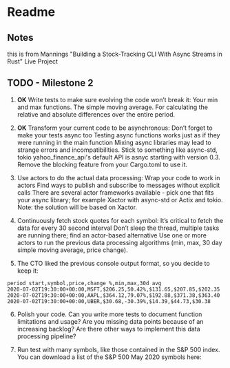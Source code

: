 # Readme

## Notes

this is from Mannings "Building a Stock-Tracking CLI With Async Streams in Rust" Live Project

## TODO - Milestone 2


1.    **OK** Write tests to make sure evolving the code won’t break it:
        Your min and max functions.
        The simple moving average.
        For calculating the relative and absolute differences over the entire period.

2.    **OK** Transform your current code to be asynchronous:
        Don’t forget to make your tests async too
        Testing async functions works just as if they were running in the main function
        Mixing async libraries may lead to strange errors and incompatibilities. Stick to something like async-std, tokio
        yahoo_finance_api's default API is asnyc starting with version 0.3. Remove the blocking feature from your Cargo.toml to use it.

3.    Use actors to do the actual data processing:
        Wrap your code to work in actors
        Find ways to publish and subscribe to messages without explicit calls
        There are several actor frameworks available - pick one that fits your async library; for example Xactor with async-std or Actix and tokio. Note: the solution will be based on Xactor.

4.    Continuously fetch stock quotes for each symbol:
        It’s critical to fetch the data for every 30 second interval
        Don’t sleep the thread, multiple tasks are running there; find an actor-based alternative
        Use one or more actors to run the previous data processing algorithms (min, max, 30 day simple moving average, price change).

5.    The CTO liked the previous console output format, so you decide to keep it:

    period start,symbol,price,change %,min,max,30d avg
    2020-07-02T19:30:00+00:00,MSFT,$206.25,50.42%,$131.65,$207.85,$202.35
    2020-07-02T19:30:00+00:00,AAPL,$364.12,79.07%,$192.88,$371.38,$363.40
    2020-07-02T19:30:00+00:00,UBER,$30.68,-30.39%,$14.39,$44.73,$30.38

6.    Polish your code.
        Can you write more tests to document function limitations and usage?
        Are you missing data points because of an increasing backlog?
        Are there other ways to implement this data processing pipeline?

7.    Run test with many symbols, like those contained in the S&P 500 index.
        You can download a list of the S&P 500 May 2020 symbols here:
